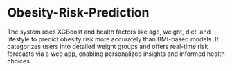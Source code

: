 # Obesity-Risk-Prediction
The system uses XGBoost and health factors like age, weight, diet, and lifestyle to predict obesity risk more accurately than BMI-based models. It categorizes users into detailed weight groups and offers real-time risk forecasts via a web app, enabling personalized insights and informed health choices.
